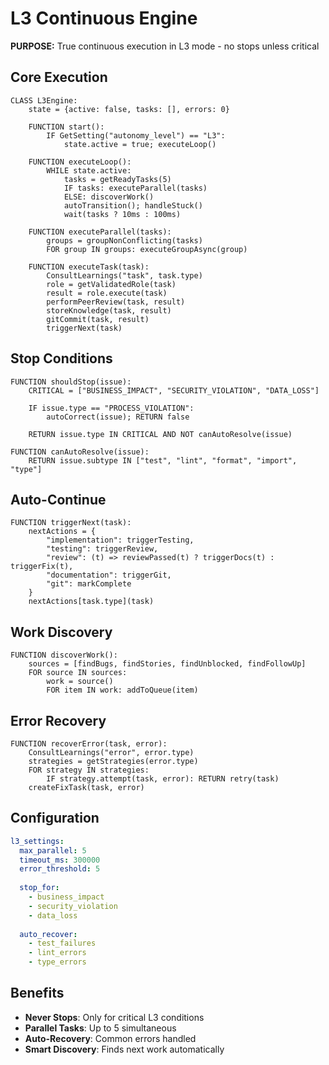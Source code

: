 # L3 Continuous Engine

**PURPOSE:** True continuous execution in L3 mode - no stops unless critical

## Core Execution

```pseudocode
CLASS L3Engine:
    state = {active: false, tasks: [], errors: 0}
    
    FUNCTION start():
        IF GetSetting("autonomy_level") == "L3":
            state.active = true; executeLoop()
    
    FUNCTION executeLoop():
        WHILE state.active:
            tasks = getReadyTasks(5)
            IF tasks: executeParallel(tasks)
            ELSE: discoverWork()
            autoTransition(); handleStuck()
            wait(tasks ? 10ms : 100ms)
    
    FUNCTION executeParallel(tasks):
        groups = groupNonConflicting(tasks)
        FOR group IN groups: executeGroupAsync(group)
    
    FUNCTION executeTask(task):
        ConsultLearnings("task", task.type)
        role = getValidatedRole(task)
        result = role.execute(task)
        performPeerReview(task, result)
        storeKnowledge(task, result)
        gitCommit(task, result)
        triggerNext(task)
```

## Stop Conditions

```pseudocode
FUNCTION shouldStop(issue):
    CRITICAL = ["BUSINESS_IMPACT", "SECURITY_VIOLATION", "DATA_LOSS"]
    
    IF issue.type == "PROCESS_VIOLATION":
        autoCorrect(issue); RETURN false
    
    RETURN issue.type IN CRITICAL AND NOT canAutoResolve(issue)

FUNCTION canAutoResolve(issue):
    RETURN issue.subtype IN ["test", "lint", "format", "import", "type"]
```

## Auto-Continue

```pseudocode
FUNCTION triggerNext(task):
    nextActions = {
        "implementation": triggerTesting,
        "testing": triggerReview,
        "review": (t) => reviewPassed(t) ? triggerDocs(t) : triggerFix(t),
        "documentation": triggerGit,
        "git": markComplete
    }
    nextActions[task.type](task)
```

## Work Discovery

```pseudocode
FUNCTION discoverWork():
    sources = [findBugs, findStories, findUnblocked, findFollowUp]
    FOR source IN sources:
        work = source()
        FOR item IN work: addToQueue(item)
```

## Error Recovery

```pseudocode
FUNCTION recoverError(task, error):
    ConsultLearnings("error", error.type)
    strategies = getStrategies(error.type)
    FOR strategy IN strategies:
        IF strategy.attempt(task, error): RETURN retry(task)
    createFixTask(task, error)
```

## Configuration

```yaml
l3_settings:
  max_parallel: 5
  timeout_ms: 300000
  error_threshold: 5
  
  stop_for:
    - business_impact
    - security_violation
    - data_loss
    
  auto_recover:
    - test_failures
    - lint_errors
    - type_errors
```

## Benefits

- **Never Stops**: Only for critical L3 conditions
- **Parallel Tasks**: Up to 5 simultaneous
- **Auto-Recovery**: Common errors handled
- **Smart Discovery**: Finds next work automatically